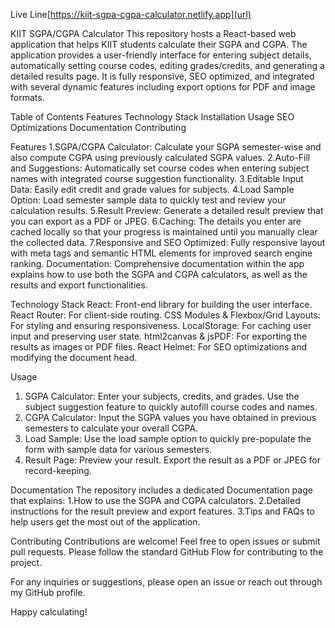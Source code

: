 Live Line[https://kiit-sgpa-cgpa-calculator.netlify.app](url)

KIIT SGPA/CGPA Calculator
This repository hosts a React-based web application that helps KIIT students calculate their SGPA and CGPA. The application provides a user-friendly interface for entering subject details, automatically setting course codes, editing grades/credits, and generating a detailed results page. It is fully responsive, SEO optimized, and integrated with several dynamic features including export options for PDF and image formats.

Table of Contents
  Features
    Technology Stack
    Installation
    Usage
    SEO Optimizations
    Documentation
    Contributing

Features
  1.SGPA/CGPA Calculator: Calculate your SGPA semester-wise and also compute CGPA using previously calculated SGPA values.
  2.Auto-Fill and Suggestions: Automatically set course codes when entering subject names with integrated course suggestion functionality.
  3.Editable Input Data: Easily edit credit and grade values for subjects.
  4.Load Sample Option: Load semester sample data to quickly test and review your calculation results.
  5.Result Preview: Generate a detailed result preview that you can export as a PDF or JPEG.
  6.Caching: The details you enter are cached locally so that your progress is maintained until you manually clear the collected data.
  7.Responsive and SEO Optimized: Fully responsive layout with meta tags and semantic HTML elements for improved search engine ranking.
Documentation: 
  Comprehensive documentation within the app explains how to use both the SGPA and CGPA calculators, as well as the results and export functionalities.

Technology Stack
  React: Front-end library for building the user interface.
  React Router: For client-side routing.
  CSS Modules & Flexbox/Grid Layouts: For styling and ensuring responsiveness.
  LocalStorage: For caching user input and preserving user state.
  html2canvas & jsPDF: For exporting the results as images or PDF files.
  React Helmet: For SEO optimizations and modifying the document head.

Usage
  1. SGPA Calculator: Enter your subjects, credits, and grades. Use the subject suggestion feature to quickly autofill course codes and names.
  2. CGPA Calculator: Input the SGPA values you have obtained in previous semesters to calculate your overall CGPA.
  3. Load Sample: Use the load sample option to quickly pre-populate the form with sample data for various semesters.
  4. Result Page: Preview your result. Export the result as a PDF or JPEG for record-keeping.

Documentation
The repository includes a dedicated Documentation page that explains:
  1.How to use the SGPA and CGPA calculators.
  2.Detailed instructions for the result preview and export features.
  3.Tips and FAQs to help users get the most out of the application.

Contributing
Contributions are welcome! Feel free to open issues or submit pull requests. Please follow the standard GitHub Flow for contributing to the project.



For any inquiries or suggestions, please open an issue or reach out through my GitHub profile.

Happy calculating!
